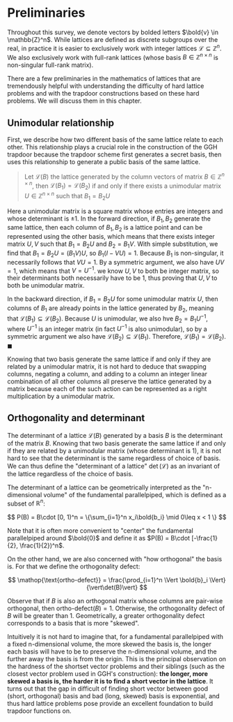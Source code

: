 # Preliminaries
Throughout this survey, we denote vectors by bolded letters $\bold{v} \in \mathbb{Z}^n$. While lattices are defined as discrete subgroups over the real, in practice it is easier to exclusively work with integer lattices $\mathcal{L} \subseteq \mathbb{Z}^n$. We also exclusively work with full-rank lattices (whose basis $B \in \mathbb{Z}^{n \times n}$ is non-singular full-rank matrix).

There are a few preliminaries in the mathematics of lattices that are tremendously helpful with understanding the difficulty of hard lattice problems and with the trapdoor constructions based on these hard problems. We will discuss them in this chapter.

## Unimodular relationship
First, we describe how two different basis of the same lattice relate to each other. This relationship plays a crucial role in the construction of the GGH trapdoor because the trapdoor scheme first generates a secret basis, then uses this relationship to generate a public basis of the same lattice.

> Let $\mathcal{L}(B)$ the lattice generated by the column vectors of matrix $B \in \mathbb{Z}^{n \times n}$, then $\mathcal{L}(B_1) = \mathcal{L}(B_2)$ if and only if there exists a unimodular matrix $U \in \mathbb{Z}^{n \times n}$ such that $B_1 = B_2U$

Here a unimodular matrix is a square matrix whose entries are integers and whose determinant is $\pm 1$. In the forward direction, if $B_1, B_2$ generate the same lattice, then each column of $B_1, B_2$ is a lattice point and can be represented using the other basis, which means that there exists integer matrix $U, V$ such that $B_1 = B_2U$ and $B_2 = B_1V$. With simple substitution, we find that $B_1 = B_2U = (B_1V)U$, so $B_1(I - VU) = 1$. Because $B_1$ is non-singular, it necessarily follows that $VU = 1$. By a symmetric argument, we also have $UV = 1$, which means that $V = U^{-1}$. we know $U, V$ to both be integer matrix, so their determinants both necessarily have to be $1$, thus proving that $U, V$ to both be unimodular matrix.

In the backward direction, if $B_1 = B_2U$ for some unimodular matrix $U$, then columns of $B_1$ are already points in the lattice generated by $B_2$, meaning that $\mathcal{L}(B_1) \subseteq \mathcal{L}(B_2)$. Because $U$ is unimodular, we also hve $B_2 = B_1U^{-1}$, where $U^{-1}$ is an integer matrix (in fact $U^{-1}$ is also unimodular), so by a symmetric argument we also have $\mathcal{L}(B_2) \subseteq \mathcal{L}(B_1)$. Therefore, $\mathcal{L}(B_1) = \mathcal{L}(B_2)$. $\blacksquare$

Knowing that two basis generate the same lattice if and only if they are related by a unimodular matrix, it is not hard to deduce that swapping columns, negating a column, and adding to a column an integer linear combination of all other columns all preserve the lattice generated by a matrix because each of the such action can be represented as a right multiplication by a unimodular matrix.

## Orthogonality and determinant
The determinant of a lattice $\mathcal{L}(B)$ generated by a basis $B$ is the determinant of the matrix $B$. Knowing that two basis generate the same lattice if and only if they are related by a unimodular matrix (whose determinant is 1), it is not hard to see that the determinant is the same regardless of choice of basis. We can thus define the "determinant of a lattice" $\det(\mathcal{L})$ as an invariant of the lattice regardless of the choice of basis.

The determinant of a lattice can be geometrically interpreted as the "n-dimensional volume" of the fundamental parallelpiped, which is defined as a subset of $\mathbb{R}^n$:

$$
P(B) = B\cdot [0, 1)^n = \{\sum_{i=1}^n x_i\bold{b_i} \mid 0\leq x < 1 \}
$$

Note that it is often more convenient to "center" the fundamental parallelpiped around $\bold{0}$ and define it as $P(B) = B\cdot [-\frac{1}{2}, \frac{1}{2})^n$.

On the other hand, we are also concerned with "how orthogonal" the basis is. For that we define the orthogonality defect:

$$
\mathop{\text{ortho-defect}} = \frac{\prod_{i=1}^n \Vert \bold{b}_i \Vert}{\vert\det(B)\vert}
$$

Observe that if $B$ is also an orthogonal matrix whose columns are pair-wise orthogonal, then $\text{ortho-defect}(B) = 1$. Otherwise, the orthogonality defect of $B$ will be greater than 1. Geometrically, a greater orthogonality defect corresponds to a basis that is more "skewed".

Intuitively it is not hard to imagine that, for a fundamental parallelpiped with a fixed n-dimensional volume, the more skewed the basis is, the longer each basis will have to be to preserve the n-dimensional volume, and the further away the basis is from the origin. This is the principal observation on the hardness of the shortset vector problems and their siblings (such as the closest vector problem used in GGH's construction): **the longer, more skewed a basis is, the harder it is to find a short vector in the lattice**. It turns out that the gap in difficult of finding short vector between good (short, orthogonal) basis and bad (long, skewed) basis is exponential, and thus hard lattice problems pose provide an excellent foundation to build trapdoor functions on.